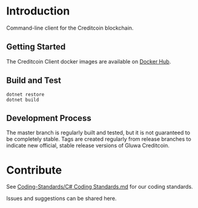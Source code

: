 # Introduction 
Command-line client for the Creditcoin blockchain. 

## Getting Started
The Creditcoin Client docker images are available on [Docker Hub](https://hub.docker.com/r/gluwa/creditcoin-client).

## Build and Test
```
dotnet restore
dotnet build
```

## Development Process

The master branch is regularly built and tested, but it is not guaranteed to be completely stable.
Tags are created regularly from release branches to indicate new official, stable release versions of Gluwa Creditcoin.

# Contribute
See [Coding-Standards/C# Coding Standards.md](https://github.com/gluwa/Coding-Standards/blob/main/C%23%20Coding%20Standards.md) for our coding standards.

Issues and suggestions can be shared here.
